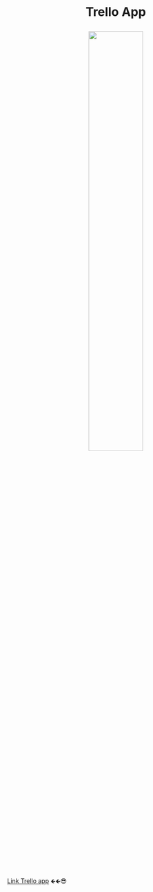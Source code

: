 <h1><p align="center">Trello App</p></h1>

<p align="center"><img 
 src="https://images.ctfassets.net/rz1oowkt5gyp/4kCNudjaBYj90CGgG7Lict/cbafa67336b2007278f50d99ceabfb22/Boards_2x.png" width="50%"/></p>

 [Link Trello app](https://rubenj27.github.io/M3U2TrelloApp-RubenJaramillo/)  🡸🡸😎
